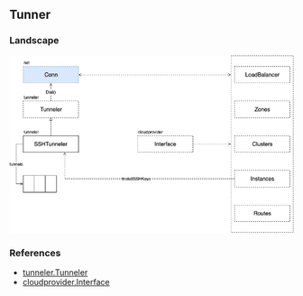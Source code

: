 <a name="vsgbz"></a>
## Tunner
<a name="VQYCw"></a>
### Landscape
![tools-tunneler.svg](1.jpeg)

<a name="iSDWR"></a>
### References

- [tunneler.Tunneler](https://sourcegraph.com/github.com/kubernetes/kubernetes@release-1.15/-/blob/pkg/master/tunneler/ssh.go#L41:6)
- [cloudprovider.Interface](https://sourcegraph.com/github.com/kubernetes/cloud-provider@release-1.15/-/blob/cloud.go#L43:6)
